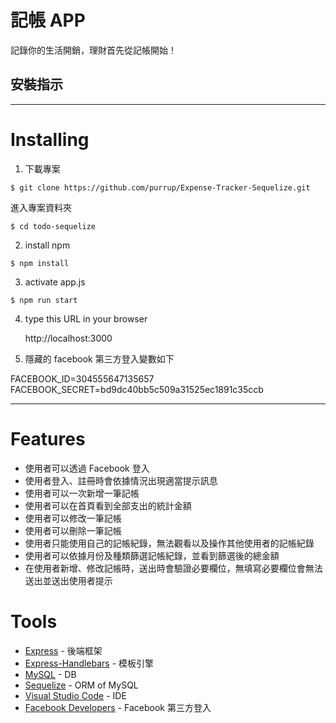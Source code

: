 # 記帳 APP

記錄你的生活開銷，理財首先從記帳開始！

## 安裝指示

---

# Installing

1. 下載專案

```
$ git clone https://github.com/purrup/Expense-Tracker-Sequelize.git
```

進入專案資料夾

```
$ cd todo-sequelize
```

2. install npm

```
$ npm install
```

3. activate app.js

```
$ npm run start
```

4. type this URL in your browser

   http://localhost:3000

5. 隱藏的 facebook 第三方登入變數如下

FACEBOOK_ID=304555647135657
FACEBOOK_SECRET=bd9dc40bb5c509a31525ec1891c35ccb

---

# Features

- 使用者可以透過 Facebook 登入
- 使用者登入、註冊時會依據情況出現適當提示訊息
- 使用者可以一次新增一筆記帳
- 使用者可以在首頁看到全部支出的統計金額
- 使用者可以修改一筆記帳
- 使用者可以刪除一筆記帳
- 使用者只能使用自己的記帳紀錄，無法觀看以及操作其他使用者的記帳紀錄
- 使用者可以依據月份及種類篩選記帳紀錄，並看到篩選後的總金額
- 在使用者新增、修改記帳時，送出時會驗證必要欄位，無填寫必要欄位會無法送出並送出使用者提示

# Tools

- [Express](https://www.npmjs.com/package/express) - 後端框架
- [Express-Handlebars](https://www.npmjs.com/package/express-handlebars) - 模板引擎
- [MySQL](https://dev.mysql.com/downloads/mysql) - DB
- [Sequelize](http://docs.sequelizejs.com/) - ORM of MySQL
- [Visual Studio Code](https://visualstudio.microsoft.com/zh-hant/) - IDE
- [Facebook Developers](https://developers.facebook.com/) - Facebook 第三方登入
